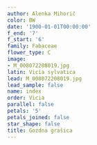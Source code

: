 ```yaml
---
author: Alenka Mihorič
color: BW
date: '1900-01-01T00:00:00'
f_end: '7'
f_start: '6'
family: Fabaceae
flower_type: C
image:
- M_008072208019.jpg
latin: Vicia sylvatica
lead: M_008072208019.jpg
lead_sample: false
name: index
order: Vicia
parallel: false
petals: '5'
petals_joined: false
star_shape: false
title: Gozdna grašica
---
```


